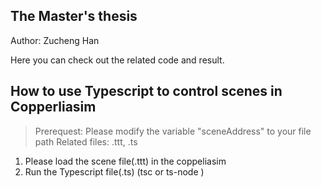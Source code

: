 ## The Master's thesis
Author: Zucheng Han

Here you can check out the related code and result.

## How to use Typescript to control scenes in Copperliasim
>Prerequest: Please modify the variable "sceneAddress" to your file path
>Related files: .ttt, .ts

1. Please load the scene file(.ttt) in the coppeliasim
2. Run the Typescript file(.ts) (tsc or ts-node <file-name>)
